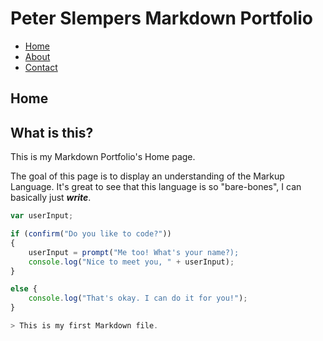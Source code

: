 # Peter Slempers Markdown Portfolio

- [Home](index.markdown)
- [About](about.markdown)
- [Contact](contact.markdown)

## Home

## What is this?

This is my Markdown Portfolio's Home page.

The goal of this page is to display an understanding of the Markup Language.
It's great to see that this language is so "bare-bones", I can basically just ***write***.

```javascript
var userInput;

if (confirm("Do you like to code?"))
{
    userInput = prompt("Me too! What's your name?);
    console.log("Nice to meet you, " + userInput);
} 

else {
    console.log("That's okay. I can do it for you!");
}

> This is my first Markdown file.